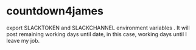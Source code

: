 countdown4james
====

export SLACKTOKEN and SLACKCHANNEL environment variables
. It will post remaining working days until date, in this case, working days
until I leave my job. 

